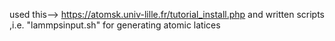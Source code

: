 used this--> https://atomsk.univ-lille.fr/tutorial_install.php 
and written scripts ,i.e. "lammpsinput.sh"
for generating atomic latices 


